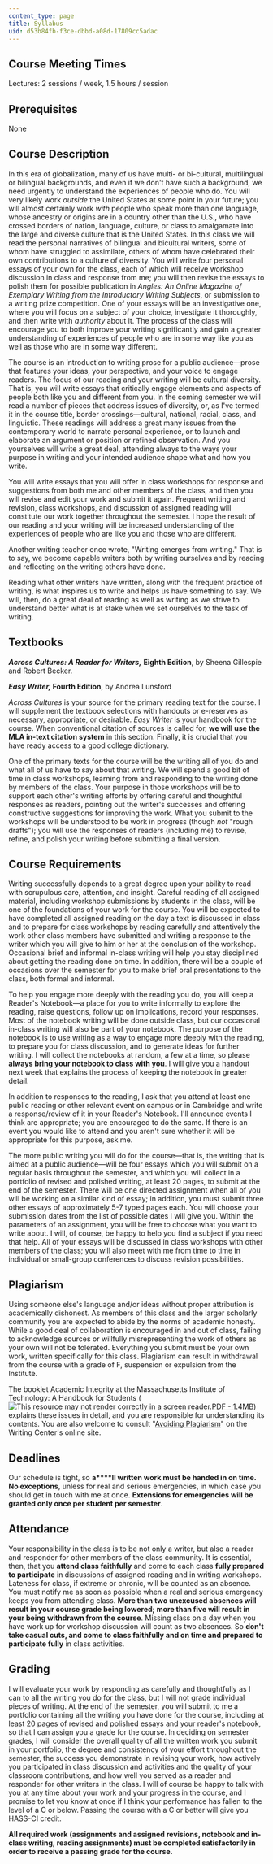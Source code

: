 ```yaml
---
content_type: page
title: Syllabus
uid: d53b84fb-f3ce-dbbd-a08d-17809cc5adac
---
```


Course Meeting Times
--------------------

Lectures: 2 sessions / week, 1.5 hours / session

Prerequisites
-------------

None

Course Description
------------------

In this era of globalization, many of us have multi- or bi-cultural, multilingual or bilingual backgrounds, and even if we don't have such a background, we need urgently to understand the experiences of people who do. You will very likely work _outside_ the United States at some point in your future; you will almost certainly work _with_ people who speak more than one language, whose ancestry or origins are in a country other than the U.S., who have crossed borders of nation, language, culture, or class to amalgamate into the large and diverse culture that is the United States. In this class we will read the personal narratives of bilingual and bicultural writers, some of whom have struggled to assimilate, others of whom have celebrated their own contributions to a culture of diversity. You will write four personal essays of your own for the class, each of which will receive workshop discussion in class and response from me; you will then revise the essays to polish them for possible publication in _Angles: An Online Magazine of Exemplary Writing from the Introductory Writing Subjects_, or submission to a writing prize competition. One of your essays will be an investigative one, where you will focus on a subject of your choice, investigate it thoroughly, and then write with _authority_ about it. The process of the class will encourage you to both improve your writing significantly and gain a greater understanding of experiences of people who are in some way like you as well as those who are in some way different.

The course is an introduction to writing prose for a public audience—prose that features your ideas, your perspective, and your voice to engage readers. The focus of our reading and your writing will be cultural diversity. That is, you will write essays that critically engage elements and aspects of people both like you and different from you. In the coming semester we will read a number of pieces that address issues of diversity, or, as I've termed it in the course title, border crossings—cultural, national, racial, class, and linguistic. These readings will address a great many issues from the contemporary world to narrate personal experience, or to launch and elaborate an argument or position or refined observation. And you yourselves will write a great deal, attending always to the ways your purpose in writing and your intended audience shape what and how you write.

You will write essays that you will offer in class workshops for response and suggestions from both me and other members of the class, and then you will revise and edit your work and submit it again. Frequent writing and revision, class workshops, and discussion of assigned reading will constitute our work together throughout the semester. I hope the result of our reading and your writing will be increased understanding of the experiences of people who are like you and those who are different.

Another writing teacher once wrote, "Writing emerges from writing." That is to say, we become capable writers both by writing ourselves and by reading and reflecting on the writing others have done.

Reading what other writers have written, along with the frequent practice of writing, is what inspires us to write and helps us have something to say. We will, then, do a great deal of reading as well as writing as we strive to understand better what is at stake when we set ourselves to the task of writing.

Textbooks
---------

_**Across Cultures: A Reader for Writers,**_ **Eighth Edition**, by Sheena Gillespie and Robert Becker.

**_Easy Writer,_ Fourth Edition**, by Andrea Lunsford

_Across Cultures_ is your source for the primary reading text for the course. I will supplement the textbook selections with handouts or e-reserves as necessary, appropriate, or desirable. _Easy Writer_ is your handbook for the course. When conventional citation of sources is called for, **we will use the MLA in-text citation system** in this section. Finally, it is crucial that you have ready access to a good college dictionary.

One of the primary texts for the course will be the writing all of you do and what all of us have to say about that writing. We will spend a good bit of time in class workshops, learning from and responding to the writing done by members of the class. Your purpose in those workshops will be to support each other's writing efforts by offering careful and thoughtful responses as readers, pointing out the writer's successes and offering constructive suggestions for improving the work. What you submit to the workshops will be understood to be work in progress (though _not_ "rough drafts"); you will use the responses of readers (including me) to revise, refine, and polish your writing before submitting a final version.

Course Requirements
-------------------

Writing successfully depends to a great degree upon your ability to read with scrupulous care, attention, and insight. Careful reading of all assigned material, including workshop submissions by students in the class, will be one of the foundations of your work for the course. You will be expected to have completed all assigned reading on the day a text is discussed in class and to prepare for class workshops by reading carefully and attentively the work other class members have submitted and writing a response to the writer which you will give to him or her at the conclusion of the workshop. Occasional brief and informal in-class writing will help you stay disciplined about getting the reading done on time. In addition, there will be a couple of occasions over the semester for you to make brief oral presentations to the class, both formal and informal.

To help you engage more deeply with the reading you do, you will keep a Reader's Notebook—a place for you to write informally to explore the reading, raise questions, follow up on implications, record your responses. Most of the notebook writing will be done outside class, but our occasional in-class writing will also be part of your notebook. The purpose of the notebook is to use writing as a way to engage more deeply with the reading, to prepare you for class discussion, and to generate ideas for further writing. I will collect the notebooks at random, a few at a time, so please **always bring your notebook to class with you**. I will give you a handout next week that explains the process of keeping the notebook in greater detail.

In addition to responses to the reading, I ask that you attend at least one public reading or other relevant event on campus or in Cambridge and write a response/review of it in your Reader's Notebook. I'll announce events I think are appropriate; you are encouraged to do the same. If there is an event you would like to attend and you aren't sure whether it will be appropriate for this purpose, ask me.

The more public writing you will do for the course—that is, the writing that is aimed at a public audience—will be four essays which you will submit on a regular basis throughout the semester, and which you will collect in a portfolio of revised and polished writing, at least 20 pages, to submit at the end of the semester. There will be one directed assignment when all of you will be working on a similar kind of essay; in addition, you must submit three other essays of approximately 5-7 typed pages each. You will choose your submission dates from the list of possible dates I will give you. Within the parameters of an assignment, you will be free to choose what you want to write about. I will, of course, be happy to help you find a subject if you need that help. All of your essays will be discussed in class workshops with other members of the class; you will also meet with me from time to time in individual or small-group conferences to discuss revision possibilities.

Plagiarism
----------

Using someone else's language and/or ideas without proper attribution is academically dishonest. As members of this class and the larger scholarly community you are expected to abide by the norms of academic honesty. While a good deal of collaboration is encouraged in and out of class, failing to acknowledge sources or willfully misrepresenting the work of others as your own will not be tolerated. Everything you submit must be your own work, written specifically for this class. Plagiarism can result in withdrawal from the course with a grade of F, suspension or expulsion from the Institute.

The booklet Academic Integrity at the Massachusetts Institute of Technology: A Handbook for Students (![This resource may not render correctly in a screen reader.](/images/inacessible.gif)[PDF - 1.4MB](http://web.mit.edu/academicintegrity/handbook/handbook.pdf)) explains these issues in detail, and you are responsible for understanding its contents. You are also welcome to consult "[Avoiding Plagiarism](http://web.mit.edu/writing/Citation/plagiarism.html)" on the Writing Center's online site.

Deadlines
---------

Our schedule is tight, so **a****ll written work must be handed in on time. No exceptions**, unless for real and serious emergencies, in which case you should get in touch with me at once. **Extensions for emergencies will be granted only once per student per semester**.

Attendance
----------

Your responsibility in the class is to be not only a writer, but also a reader and responder for other members of the class community. It is essential, then, that you **attend class faithfully** and come to each class **fully prepared to participate** in discussions of assigned reading and in writing workshops. Lateness for class, if extreme or chronic, will be counted as an absence. You must notify me as soon as possible when a real and serious emergency keeps you from attending class. **More than two unexcused absences will result in your course grade being lowered; more than five will result in your being withdrawn from the course**. Missing class on a day when you have work up for workshop discussion will count as two absences. So **don't take casual cuts, and come to class faithfully and on time and prepared to participate fully** in class activities.

Grading
-------

I will evaluate your work by responding as carefully and thoughtfully as I can to all the writing you do for the class, but I will not grade individual pieces of writing. At the end of the semester, you will submit to me a portfolio containing all the writing you have done for the course, including at least 20 pages of revised and polished essays and your reader's notebook, so that I can assign you a grade for the course. In deciding on semester grades, I will consider the overall quality of all the written work you submit in your portfolio, the degree and consistency of your effort throughout the semester, the success you demonstrate in revising your work, how actively you participated in class discussion and activities and the quality of your classroom contributions, and how well you served as a reader and responder for other writers in the class. I will of course be happy to talk with you at any time about your work and your progress in the course, and I promise to let you know at once if I think your performance has fallen to the level of a C or below. Passing the course with a C or better will give you HASS-CI credit.

**All required work (assignments and assigned revisions, notebook and in-class writing, reading assignments) must be completed satisfactorily in order to receive a passing grade for the course.**